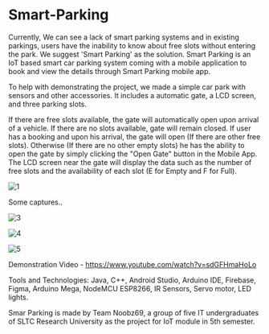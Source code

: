 # Smart-Parking
Currently, We can see a lack of smart parking systems and in existing parkings, users have the inability to know about free slots without entering the park.
We suggest 'Smart Parking' as the solution.
Smart Parking is an IoT based smart car parking system coming with a mobile application to book and view the details through Smart Parking mobile app.

To help with demonstrating the project, we made a simple car park with sensors and other accessories. It includes a automatic gate, a LCD screen, and three parking slots. 

If there are free slots available, the gate will automatically open upon arrival of a vehicle.
If there are no slots available, gate will remain closed.
If user has a booking and upon his arrival, the gate will open (If there are other free slots). Otherwise (If there are no other empty slots) he has the ability to open the gate by simply clicking the "Open Gate" button in the Mobile App.
The LCD screen near the gate will display the data such as the number of free slots and the availability of each slot (E for Empty and F for Full).

![1](https://github.com/MadhukaD/Smart-Parking/assets/83831219/54b14075-7f5b-43e6-b7de-51a3639f5bb7)

Some captures..

![3](https://github.com/MadhukaD/Smart-Parking/assets/83831219/83cb06f1-c6e4-4af5-9d69-4fd4382517d0)

![4](https://github.com/MadhukaD/Smart-Parking/assets/83831219/f66f3fa7-f8e3-410b-82ee-6536553d0874)

![5](https://github.com/MadhukaD/Smart-Parking/assets/83831219/c09cde66-02bc-47bb-b3e8-a329fad4092d)

Demonstration Video - https://www.youtube.com/watch?v=sdGFHmaHoLo

Tools and Technologies: Java, C++, Android Studio, Arduino IDE, Firebase, Figma, Arduino Mega, NodeMCU ESP8266, IR Sensors, Servo motor, LED lights.

Smar Parking is made by Team Noobz69, a group of five IT undergraduates of SLTC Research University as the project for IoT module in 5th semester.


